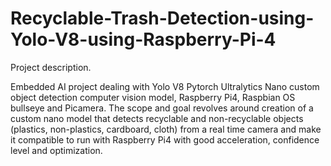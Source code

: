 # Recyclable-Trash-Detection-using-Yolo-V8-using-Raspberry-Pi-4

Project description.

Embedded AI project dealing with Yolo V8 Pytorch Ultralytics Nano custom object detection computer vision model, Raspberry Pi4, Raspbian OS bullseye and Picamera. The scope and goal revolves around creation of a custom nano model that detects recyclable and non-recyclable objects (plastics, non-plastics, cardboard, cloth) from a real time camera and make it compatible to run with Raspberry Pi4 with good acceleration, confidence level and optimization.

